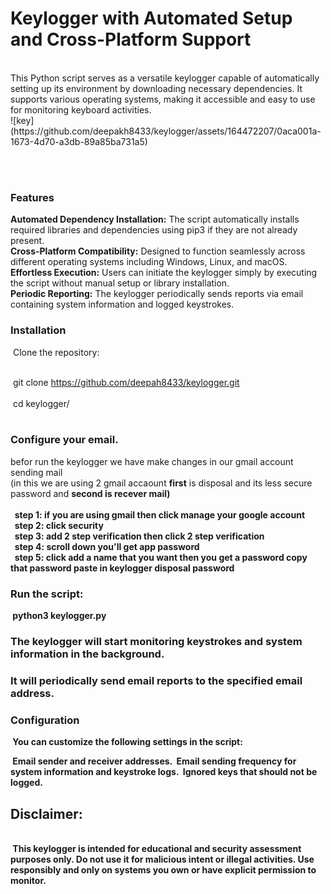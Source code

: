 <h1>Keylogger with Automated Setup and Cross-Platform Support</h1> <br>
This Python script serves as a versatile keylogger capable of automatically setting up its environment by downloading necessary dependencies. It supports various operating systems, making it accessible and easy to use for monitoring keyboard activities.<br>
![key](https://github.com/deepakh8433/keylogger/assets/164472207/0aca001a-1673-4d70-a3db-89a85ba731a5)


<br><br>
<h3>Features</h3>
<b>Automated Dependency Installation:</b> The script automatically installs required libraries and dependencies using pip3 if they are not already present.<br>
<b>Cross-Platform Compatibility:</b> Designed to function seamlessly across different operating systems including Windows, Linux, and macOS.<br>
<b>Effortless Execution:</b> Users can initiate the keylogger simply by executing the script without manual setup or library installation.<br>
<b>Periodic Reporting:</b> The keylogger periodically sends reports via email containing system information and logged keystrokes.<br>

<h3>Installation</h3>
&nbsp;Clone the repository: <br><br>

&nbsp;git clone https://github.com/deepah8433/keylogger.git<br><br>
&nbsp;cd keylogger/<br><br>


<h3>Configure your email.</h3>
befor run the keylogger we have make changes in our gmail account sending mail <br>
(in this we are using 2 gmail accaount <b>first</b> is disposal and its less secure password and <b>second<b> is recever mail)<br><br>
 &nbsp; step 1: if you are using gmail then click manage your google account<br>
 &nbsp; step 2: click security<br>
 &nbsp; step 3: add 2 step verification then click 2 step verification<br>
 &nbsp; step 4: scroll down you'll get app password<br>
 &nbsp; step 5: click add a name that you want then you get a password copy that password paste in keylogger disposal password<br>

<h3>Run the script:</h3> 
&nbsp;python3 keylogger.py

<h3>The keylogger will start monitoring keystrokes and system information in the background.</h3>

<h3>It will periodically send email reports to the specified email address.</h3>

<h3>Configuration</h3>
&nbsp;You can customize the following settings in the script:

&nbsp;Email sender and receiver addresses.
&nbsp;Email sending frequency for system information and keystroke logs.
&nbsp;Ignored keys that should not be logged.
<br>
<h2>Disclaimer:</h2><br>
&nbsp;This keylogger is intended for educational and security assessment purposes only. Do not use it for malicious intent or illegal activities. Use responsibly and only on systems you own or have explicit permission to monitor.

